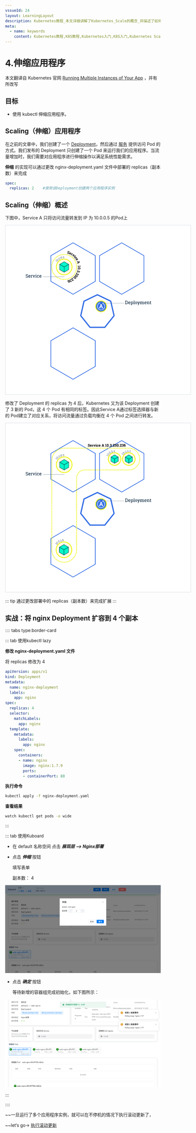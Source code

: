 ```yaml
---
vssueId: 24
layout: LearningLayout
description: Kubernetes教程_本文详细讲解了Kubernetes_Scale的概念_并描述了如何使用_kubectl_Kuboard_对一个应用程序进行伸缩操作
meta:
  - name: keywords
    content: Kubernetes教程,K8S教程,Kubernetes入门,K8S入门,Kubernetes Scale
---
```


# 4.伸缩应用程序

本文翻译自 Kubernetes 官网 [Running Multiple Instances of Your App](https://kubernetes.io/docs/tutorials/kubernetes-basics/scale/scale-intro/) ，并有所改写

## 目标

- 使用 kubectl 伸缩应用程序。

## Scaling（伸缩）应用程序

在之前的文章中，我们创建了一个 [Deployment](https://kubernetes.io/docs/concepts/workloads/controllers/deployment/)，然后通过 [服务](https://kubernetes.io/docs/concepts/services-networking/service/) 提供访问 Pod 的方式。我们发布的 Deployment 只创建了一个 Pod 来运行我们的应用程序。当流量增加时，我们需要对应用程序进行伸缩操作以满足系统性能需求。

**伸缩** 的实现可以通过更改 nginx-deployment.yaml 文件中部署的 replicas（副本数）来完成

``` yaml
spec:
  replicas: 2    #使用该Deployment创建两个应用程序实例
```

## Scaling（伸缩）概述

下图中，Service A 只将访问流量转发到 IP 为 10.0.0.5 的Pod上

<img src="./scale.assets/module_05_scaling1.svg" style="border: 1px solid #d7dae2; max-width: 600px;" alt="Kubernetes教程：伸缩"></img>

修改了 Deployment 的 replicas 为 4 后，Kubernetes 又为该 Deployment 创建了 3 新的 Pod，这 4 个 Pod 有相同的标签。因此Service A通过标签选择器与新的 Pod建立了对应关系，将访问流量通过负载均衡在 4 个 Pod 之间进行转发。

<img src="./scale.assets/module_05_scaling2.svg" style="border: 1px solid #d7dae2; max-width: 600px;" alt="Kubernetes教程：伸缩"></img>

::: tip
通过更改部署中的 replicas（副本数）来完成扩展
:::

## 实战：将 nginx Deployment 扩容到 4 个副本

:::: tabs type:border-card

::: tab 使用kubectl lazy

**修改 nginx-deployment.yaml 文件**

将 replicas 修改为 4

``` yaml {8}
apiVersion: apps/v1
kind: Deployment
metadata:
  name: nginx-deployment
  labels:
    app: nginx
spec:
  replicas: 4
  selector:
    matchLabels:
      app: nginx
  template:
    metadata:
      labels:
        app: nginx
    spec:
      containers:
      - name: nginx
        image: nginx:1.7.9
        ports:
        - containerPort: 80
```

**执行命令**

``` sh
kubectl apply -f nginx-deployment.yaml
```

**查看结果**

``` sh
watch kubectl get pods -o wide
```

:::

::: tab 使用Kuboard

* 在 default 名称空间 点击 ***展现层 --> Nginx部署***

* 点击 ***伸缩*** 按钮

  填写表单

  副本数： 4

![Kubernetes教程：伸缩应用-Scaling](./scale.assets/image-20190822213532132.png)

* 点击 ***确定*** 按钮

  等待新增的容器组完成初始化，如下图所示：

![Kubernetes教程：伸缩应用-Scaling](./scale.assets/image-20190822213709967.png)

:::

::::

~~一旦运行了多个应用程序实例，就可以在不停机的情况下执行滚动更新了，

~~let‘s go->  [执行滚动更新](./update.html)
